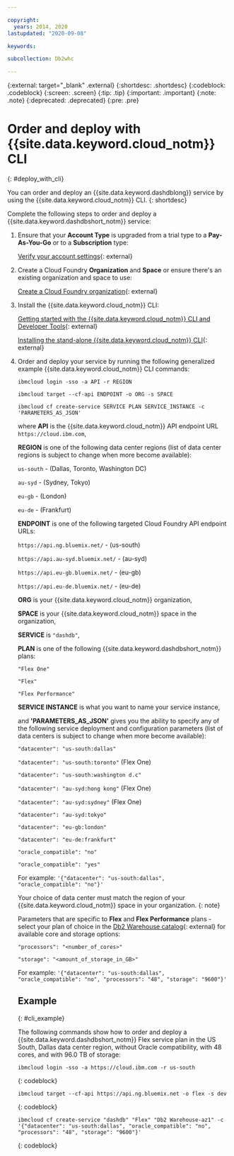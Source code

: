 ```yaml
---

copyright:
  years: 2014, 2020
lastupdated: "2020-09-08"

keywords:

subcollection: Db2whc

---
```


<!-- Attribute definitions --> 
{:external: target="_blank" .external}
{:shortdesc: .shortdesc}
{:codeblock: .codeblock}
{:screen: .screen}
{:tip: .tip}
{:important: .important}
{:note: .note}
{:deprecated: .deprecated}
{:pre: .pre}

# Order and deploy with {{site.data.keyword.cloud_notm}} CLI
{: #deploy_with_cli}

You can order and deploy an {{site.data.keyword.dashdblong}} service by using the {{site.data.keyword.cloud_notm}} CLI.
{: shortdesc}

Complete the following steps to order and deploy a {{site.data.keyword.dashdbshort_notm}} service:

1. Ensure that your **Account Type** is upgraded from a trial type to a **Pay-As-You-Go** or to a **Subscription** type:

   [Verify your account settings](https://cloud.ibm.com/account/settings){: external}

2. Create a Cloud Foundry **Organization** and **Space** or ensure there's an existing organization and space to use:

   [Create a Cloud Foundry organization](https://cloud.ibm.com/account/cloud-foundry){: external}

3. Install the {{site.data.keyword.cloud_notm}} CLI:

   [Getting started with the {{site.data.keyword.cloud_notm}} CLI and Developer Tools](/docs/cli?topic=cli-getting-started){: external}

   [Installing the stand-alone {{site.data.keyword.cloud_notm}} CLI](/docs/cli?topic=cli-install-ibmcloud-cli){: external}

4. Order and deploy your service by running the following generalized example {{site.data.keyword.cloud_notm}} CLI commands:

   ```
   ibmcloud login -sso -a API -r REGION
   ```

   ```
   ibmcloud target --cf-api ENDPOINT -o ORG -s SPACE
   ```

   ```
   ibmcloud cf create-service SERVICE PLAN SERVICE_INSTANCE -c 'PARAMETERS_AS_JSON'
   ```

   where **API** is the {{site.data.keyword.cloud_notm}} API endpoint URL `https://cloud.ibm.com`, 
   
   **REGION** is one of the following data center regions (list of data center regions is subject to change when more become available):

   `us-south` - (Dallas, Toronto, Washington DC)

   `au-syd` - (Sydney, Tokyo)

   `eu-gb` - (London)

   `eu-de` - (Frankfurt)

   **ENDPOINT** is one of the following targeted Cloud Foundry API endpoint URLs:

   `https://api.ng.bluemix.net/` - (us-south)

   `https://api.au-syd.bluemix.net/` - (au-syd)

   `https://api.eu-gb.bluemix.net/` - (eu-gb)

   `https://api.eu-de.bluemix.net/` - (eu-de)
   
   **ORG** is your {{site.data.keyword.cloud_notm}} organization,
   
   **SPACE** is your {{site.data.keyword.cloud_notm}} space in the organization,
   
   **SERVICE** is `"dashdb"`,
   
   **PLAN** is one of the following {{site.data.keyword.dashdbshort_notm}} plans:

   `"Flex One"`

   `"Flex"`

   `"Flex Performance"`

   **SERVICE INSTANCE** is what you want to name your service instance,
   
   and **'PARAMETERS_AS_JSON'** gives you the ability to specify any of the following service deployment and configuration parameters (list of data centers is subject to change when more become available):

   `"datacenter": "us-south:dallas"`

   `"datacenter": "us-south:toronto"`  (Flex One)

   `"datacenter": "us-south:washington d.c"`

   `"datacenter": "au-syd:hong kong"` (Flex One)

   `"datacenter": "au-syd:sydney"`  (Flex One)

   `"datacenter": "au-syd:tokyo"`

   `"datacenter": "eu-gb:london"`

   `"datacenter": "eu-de:frankfurt"`
   
   `"oracle_compatible": "no"`

   `"oracle_compatible": "yes"`

   For example: `'{"datacenter": "us-south:dallas", "oracle_compatible": "no"}'`
   
   Your choice of data center must match the region of your {{site.data.keyword.cloud_notm}} space in your organization.
   {: note}

   Parameters that are specific to **Flex** and **Flex Performance** plans - select your plan of choice in the [Db2 Warehouse catalog](https://cloud.ibm.com/catalog/services/db2-warehouse){: external} for available core and storage options:

   `"processors": "<number_of_cores>"`
   
   `"storage": "<amount_of_storage_in_GB>"`

   For example: `'{"datacenter": "us-south:dallas", "oracle_compatible": "no", "processors": "48", "storage": "9600"}'`

   ## Example
   {: #cli_example}

   The following commands show how to order and deploy a {{site.data.keyword.dashdbshort_notm}} Flex service plan in the US South, Dallas data center region, without Oracle compatibility, with 48 cores, and with 96.0 TB of storage:

   ```
   ibmcloud login -sso -a https://cloud.ibm.com -r us-south
   ```
   {: codeblock}

   ```
   ibmcloud target --cf-api https://api.ng.bluemix.net -o flex -s dev
   ```
   {: codeblock}

   ```
   ibmcloud cf create-service "dashdb" "Flex" "Db2 Warehouse-az1" -c '{"datacenter": "us-south:dallas", "oracle_compatible": "no", "processors": "48", "storage": "9600"}'
   ```
   {: codeblock}



